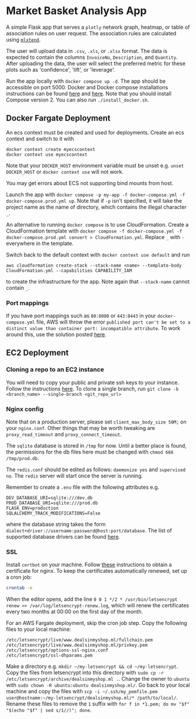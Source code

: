 # Market Basket Analysis App

A simple Flask app that serves a `plotly` network graph, heatmap, or table of association rules on user request. The association rules are calculated using [`mlxtend`](http://rasbt.github.io/mlxtend/).

The user will upload data in `.csv`, `.xls`, or `.xlsx` format. The data is expected to contain the columns `InvoiceNo`, `Description`, and `Quantity`. After uploading the data, the user will select the preferred metric for these plots such as 'confidence', 'lift', or 'leverage'.

Run the app locally with `docker compose up -d`. The app should be accessible on port 5000. Docker and Docker compose installations instructions can be found [here](https://docs.docker.com/get-docker/) and [here](https://docs.docker.com/compose/install/). Note that you should install Compose version 2. You can also run `./install_docker.sh`.


## Docker Fargate Deployment

An ecs context must be created and used for deployments. Create an ecs context and switch to it with
```docker
docker context create myecscontext
docker context use myecscontext
```
Note that your `DOCKER_HOST` environment variable must be unset e.g. `unset DOCKER_HOST` or `docker context use` will not work.

You may get errors about ECS not supporting bind mounts from host. 

Launch the app with `docker compose -p my-app -f docker-compose.yml -f docker-compose.prod.yml up`. Note that if `-p` isn't specified, it will take the project name as the name of directory, which contains the illegal character `_`.  

An alternative to running `docker compose` is to use CloudFormation.
Create a CloudFormation template with `docker compose -f docker-compose.yml -f docker-compose.prod.yml convert > CloudFormation.yml`. Replace `_` with `-` everywhere in the template. 

Switch back to the default context with `docker context use default` and run 
```
aws cloudformation create-stack --stack-name <name> --template-body CloudFormation.yml --capabilities CAPABILITY_IAM
```
to create the infrastructure for the app. Note again that `--stack-name` cannot contain `_`.

### Port mappings
If you have port mappings such as `80:8080` or `443:8443` in your `docker-compose.yml` file, AWS will throw the error `published port can't be set to a distinct value than container port: incompatible attribute`. To work around this, use the solution posted [here](https://medium.com/tfogo/how-to-serve-your-website-on-port-80-or-443-using-aws-load-balancers-a3b84781d730).

## EC2 Deployment

### Cloning a repo to an EC2 instance
You will need to copy your public and private ssh keys to your instance. Follow the instructions [here](https://stackoverflow.com/questions/51380792/git-clone-ec2-instance-permissions-error). To clone a single branch, run `git clone -b <branch_name> --single-branch <git_repo_url>`

### Nginx config
Note that on a production server, please set `client_max_body_size 50M;` on your `nginx.conf`. Other things that may be worth tweaking are `proxy_read_timeout` and `proxy_connect_timeout`.

The `sqlite` database is stored in `/tmp` for now. Until a better place is found, the permissions for the db files here must be changed with `chmod 666 /tmp/prod.db`.

The `redis.conf` should be edited as follows: `daemonize yes` and `supervised no`. The `redis` server will start once the server is running.

Remember to create a `.env` file with the following attributes e.g.
```
DEV_DATABASE_URI=sqlite:///dev.db
PROD_DATABASE_URI=sqlite:///prod.db
FLASK_ENV=production
SQLALCHEMY_TRACK_MODIFICATIONS=False
```

where the database string takes the form `dialect+driver://username:password@host:port/database`. The list of supported database drivers can be found [here](https://docs.sqlalchemy.org/en/14/dialects/index.html).

### SSL
Install `certbot` on your machine. Follow [these](https://www.nginx.com/blog/using-free-ssltls-certificates-from-lets-encrypt-with-nginx/) instructions to obtain a certificate for nginx. To keep the certificates automatically renewed, set up a cron job:

```bash
crontab -e
```

When the editor opens, add the line `0 0 1 */2 * /usr/bin/letsencrypt renew >> /var/log/letsencrypt-renew.log`, which will renew the certificates every two months at 00:00 on the first day of the month.

For an AWS Fargate deployment, skip the cron job step. Copy the following files to your local machine:
```
/etc/letsencrypt/live/www.dealsinmyshop.ml/fullchain.pem
/etc/letsencrypt/live/www.dealsinmyshop.ml/privkey.pem 
/etc/letsencrypt/options-ssl-nginx.conf 
/etc/letsencrypt/ssl-dhparams.pem 
```

Make a directory e.g. `mkdir ~/my-letsencrypt && cd ~/my-letsencrypt`. Copy the files from letsencrypt into this directory with `sudo cp -r /etc/letsencrypt/archive/dealsinmyshop.ml .`.  Change the owner to `ubuntu` with `sudo chown -R ubuntu:ubuntu dealsinmyshop.ml/`. Go back to your local machine and copy the files with `scp -i ~/.ssh/my_pemfile.pem user@hostname:~/my-letsencrypt/dealsinmyshop.ml/* /path/to/local/`. Rename these files to remove the `1` suffix with `for f in *1.pem; do mv "$f" "$(echo "$f" | sed s/1//)"; done`.